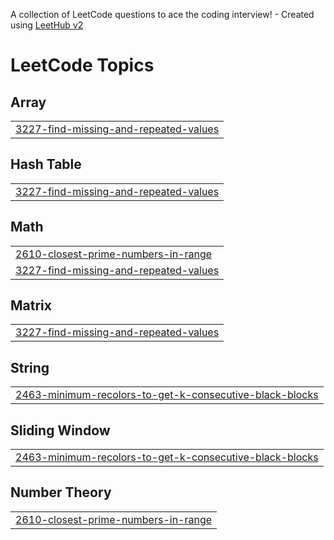 A collection of LeetCode questions to ace the coding interview! - Created using [LeetHub v2](https://github.com/arunbhardwaj/LeetHub-2.0)
<!---LeetCode Topics Start-->
# LeetCode Topics
## Array
|  |
| ------- |
| [3227-find-missing-and-repeated-values](https://github.com/Shashank164/DSA/tree/master/3227-find-missing-and-repeated-values) |
## Hash Table
|  |
| ------- |
| [3227-find-missing-and-repeated-values](https://github.com/Shashank164/DSA/tree/master/3227-find-missing-and-repeated-values) |
## Math
|  |
| ------- |
| [2610-closest-prime-numbers-in-range](https://github.com/Shashank164/DSA/tree/master/2610-closest-prime-numbers-in-range) |
| [3227-find-missing-and-repeated-values](https://github.com/Shashank164/DSA/tree/master/3227-find-missing-and-repeated-values) |
## Matrix
|  |
| ------- |
| [3227-find-missing-and-repeated-values](https://github.com/Shashank164/DSA/tree/master/3227-find-missing-and-repeated-values) |
## String
|  |
| ------- |
| [2463-minimum-recolors-to-get-k-consecutive-black-blocks](https://github.com/Shashank164/DSA/tree/master/2463-minimum-recolors-to-get-k-consecutive-black-blocks) |
## Sliding Window
|  |
| ------- |
| [2463-minimum-recolors-to-get-k-consecutive-black-blocks](https://github.com/Shashank164/DSA/tree/master/2463-minimum-recolors-to-get-k-consecutive-black-blocks) |
## Number Theory
|  |
| ------- |
| [2610-closest-prime-numbers-in-range](https://github.com/Shashank164/DSA/tree/master/2610-closest-prime-numbers-in-range) |
<!---LeetCode Topics End-->